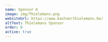 ```yaml
---
name: Sponsor 6
image: img/Thielemans.png
websiteUrl: https://www.kantoorthielemans.be/
altText: Thielemans Sponsor
order: 6
active: true
---
```

